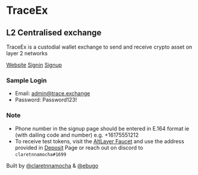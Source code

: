 # TraceEx
## L2 Centralised exchange

TraceEx is a custodial wallet exchange to send and receive crypto asset on layer 2 networks

[Website](https://traceex.vercel.app)
[Signin](https://traceex.vercel.app/auth/login)
[Signup](https://traceex.vercel.app/auth)

### Sample Login
- Email: admin@trace.exchange
- Password: Password123!

### Note
- Phone number in the signup page should be entered in E.164  format ie (with dailing code and number) e.g. +16175551212
- To receive test tokens, visit the [AltLayer Faucet](https://devnet-faucet.altlayer.io/app) and use the address provided in [Deposit](https://traceex.vercel.app/dashboard/deposit/crypto) Page or reach out on discord to `claretnnamocha#1699`

Built by [@claretnnamocha](https://github.com/claretnnamocha) & [@ebugo](https://github.com/ebugo)
